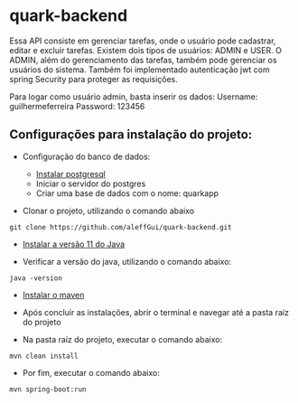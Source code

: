 # quark-backend

Essa API consiste em gerenciar tarefas, onde o usuário pode cadastrar, editar e excluir tarefas. Existem dois tipos de usuários: ADMIN e USER. O ADMIN, além do gerenciamento das tarefas, também pode gerenciar os usuários do sistema. Também foi implementado autenticação jwt com spring Security para proteger as requisições.

Para logar como usuário admin, basta inserir os dados:
Username: guilhermeferreira
Password: 123456

## Configurações para instalação do projeto:

- Configuração do banco de dados:
  - [Instalar postgresql](https://www.postgresql.org/download/)
  - Iniciar o servidor do postgres
  - Criar uma base de dados com o nome: quarkapp

- Clonar o projeto, utilizando o comando abaixo
```
git clone https://github.com/aleffGui/quark-backend.git
```

- [Instalar a versão 11 do Java](https://adoptium.net/temurin/releases/?version=11)

- Verificar a versão do java, utilizando o comando abaixo:
```
java -version
```
- [Instalar o maven](https://maven.apache.org/download.cgi)

- Após concluir as instalações, abrir o terminal e navegar até a pasta raíz do projeto

-  Na pasta raíz do projeto, executar o comando abaixo:
```
mvn clean install
```
- Por fim, executar o comando abaixo:
```
mvn spring-boot:run
```
